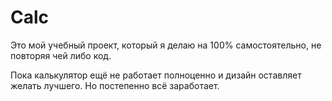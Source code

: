 # Calc

Это мой учебный проект, который я делаю на 100% самостоятельно, не повторяя чей либо код.

Пока калькулятор ещё не работает полноценно и дизайн оставляет желать лучшего. Но постепенно всё заработает.
